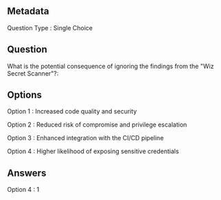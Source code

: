 ## Metadata
Question Type : Single Choice

## Question
What is the potential consequence of ignoring the findings from the "Wiz Secret Scanner"?:

## Options
Option 1 : Increased code quality and security

Option 2 : Reduced risk of compromise and privilege escalation

Option 3 : Enhanced integration with the CI/CD pipeline

Option 4 : Higher likelihood of exposing sensitive credentials

## Answers
Option 4 : 1
